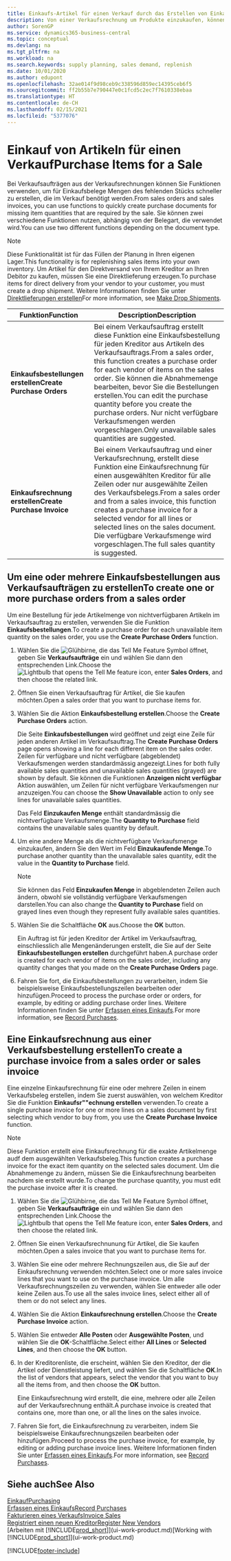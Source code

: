 ```yaml
---
title: Einkaufs-Artikel für einen Verkauf durch das Erstellen von Einkaufsrechnungen | Microsoft Docs
description: Von einer Verkaufsrechnung um Produkte einzukaufen, können Sie eine Einkaufsrechnung für einen Kreditor oder Lieferanten einen erstellen.
author: SorenGP
ms.service: dynamics365-business-central
ms.topic: conceptual
ms.devlang: na
ms.tgt_pltfrm: na
ms.workload: na
ms.search.keywords: supply planning, sales demand, replenish
ms.date: 10/01/2020
ms.author: edupont
ms.openlocfilehash: 32ae014f9d98ceb9c338596d859ec14395ceb6f5
ms.sourcegitcommit: ff2b55b7e790447e0c1fcd5c2ec7f7610338ebaa
ms.translationtype: HT
ms.contentlocale: de-CH
ms.lasthandoff: 02/15/2021
ms.locfileid: "5377076"
---
```

# <a name="purchase-items-for-a-sale"></a><span data-ttu-id="6bb6f-103">Einkauf von Artikeln für einen Verkauf</span><span class="sxs-lookup"><span data-stu-id="6bb6f-103">Purchase Items for a Sale</span></span>
<span data-ttu-id="6bb6f-104">Bei Verkaufsaufträgen aus der Verkaufsrechnungen können Sie Funktionen verwenden, um für Einkaufsbelege Mengen des fehlenden Stücks schneller zu erstellen, die im Verkauf benötigt werden.</span><span class="sxs-lookup"><span data-stu-id="6bb6f-104">From sales orders and sales invoices, you can use functions to quickly create purchase documents for missing item quantities that are required by the sale.</span></span> <span data-ttu-id="6bb6f-105">Sie können zwei verschiedene Funktionen nutzen, abhängig von der Belegart, die verwendet wird.</span><span class="sxs-lookup"><span data-stu-id="6bb6f-105">You can use two different functions depending on the document type.</span></span>

> [!Note]
> <span data-ttu-id="6bb6f-106">Diese Funktionalität ist für das Füllen der Planung in Ihren eigenen Lager.</span><span class="sxs-lookup"><span data-stu-id="6bb6f-106">This functionality is for replenishing sales items into your own inventory.</span></span> <span data-ttu-id="6bb6f-107">Um Artikel für den Direktversand von Ihrem Kreditor an Ihren Debitor zu kaufen, müssen Sie eine Direktlieferung erzeugen.</span><span class="sxs-lookup"><span data-stu-id="6bb6f-107">To purchase items for direct delivery from your vendor to your customer, you must create a drop shipment.</span></span> <span data-ttu-id="6bb6f-108">Weitere Informationen finden Sie unter [Direktlieferungen erstellen](sales-how-drop-shipment.md)</span><span class="sxs-lookup"><span data-stu-id="6bb6f-108">For more information, see [Make Drop Shipments](sales-how-drop-shipment.md).</span></span>   

|<span data-ttu-id="6bb6f-109">Funktion</span><span class="sxs-lookup"><span data-stu-id="6bb6f-109">Function</span></span>|<span data-ttu-id="6bb6f-110">Description</span><span class="sxs-lookup"><span data-stu-id="6bb6f-110">Description</span></span>|
|--------|-----------|
|<span data-ttu-id="6bb6f-111">**Einkaufsbestellungen erstellen**</span><span class="sxs-lookup"><span data-stu-id="6bb6f-111">**Create Purchase Orders**</span></span>|<span data-ttu-id="6bb6f-112">Bei einem Verkaufsauftrag erstellt diese Funktion eine Einkaufsbestellung für jeden Kreditor aus Artikeln des Verkaufsauftrags.</span><span class="sxs-lookup"><span data-stu-id="6bb6f-112">From a sales order, this function creates a purchase order for each vendor of items on the sales order.</span></span> <span data-ttu-id="6bb6f-113">Sie können die Abnahmemenge bearbeiten, bevor Sie die Bestellungen erstellen.</span><span class="sxs-lookup"><span data-stu-id="6bb6f-113">You can edit the purchase quantity before you create the purchase orders.</span></span> <span data-ttu-id="6bb6f-114">Nur nicht verfügbare Verkaufsmengen werden vorgeschlagen.</span><span class="sxs-lookup"><span data-stu-id="6bb6f-114">Only unavailable sales quantities are suggested.</span></span>
|<span data-ttu-id="6bb6f-115">**Einkaufsrechnung erstellen**</span><span class="sxs-lookup"><span data-stu-id="6bb6f-115">**Create Purchase Invoice**</span></span>|<span data-ttu-id="6bb6f-116">Bei einem Verkaufsauftrag und einer Verkaufsrechnung, erstellt diese Funktion eine Einkaufsrechnung für einen ausgewählten Kreditor für alle Zeilen oder nur ausgewählte Zeilen des Verkaufsbelegs.</span><span class="sxs-lookup"><span data-stu-id="6bb6f-116">From a sales order and from a sales invoice, this function creates a purchase invoice for a selected vendor for all lines or selected lines on the sales document.</span></span> <span data-ttu-id="6bb6f-117">Die verfügbare Verkaufsmenge wird vorgeschlagen.</span><span class="sxs-lookup"><span data-stu-id="6bb6f-117">The full sales quantity is suggested.</span></span>|

## <a name="to-create-one-or-more-purchase-orders-from-a-sales-order"></a><span data-ttu-id="6bb6f-118">Um eine oder mehrere Einkaufsbestellungen aus Verkaufsaufträgen zu erstellen</span><span class="sxs-lookup"><span data-stu-id="6bb6f-118">To create one or more purchase orders from a sales order</span></span>
<span data-ttu-id="6bb6f-119">Um eine Bestellung für jede Artikelmenge von nichtverfügbaren Artikeln im Verkaufsauftrag zu erstellen, verwenden Sie die Funktion **Einkaufsbestellungen**.</span><span class="sxs-lookup"><span data-stu-id="6bb6f-119">To create a purchase order for each unavailable item quantity on the sales order, you use the **Create Purchase Orders** function.</span></span>

1. <span data-ttu-id="6bb6f-120">Wählen Sie die ![Glühbirne, die das Tell Me Feature](media/ui-search/search_small.png "Tell Me-Funktion") Symbol öffnet, geben Sie **Verkaufsaufträge** ein und wählen Sie dann den entsprechenden Link.</span><span class="sxs-lookup"><span data-stu-id="6bb6f-120">Choose the ![Lightbulb that opens the Tell Me feature](media/ui-search/search_small.png "Tell me what you want to do") icon, enter **Sales Orders**, and then choose the related link.</span></span>
2. <span data-ttu-id="6bb6f-121">Öffnen Sie einen Verkaufsauftrag für Artikel, die Sie kaufen möchten.</span><span class="sxs-lookup"><span data-stu-id="6bb6f-121">Open a sales order that you want to purchase items for.</span></span>
3. <span data-ttu-id="6bb6f-122">Wählen Sie die Aktion **Einkaufsbestellung erstellen**.</span><span class="sxs-lookup"><span data-stu-id="6bb6f-122">Choose the **Create Purchase Orders** action.</span></span>

    <span data-ttu-id="6bb6f-123">Die Seite **Einkaufsbestellungen** wird geöffnet und zeigt eine Zeile für jeden anderen Artikel im Verkaufsauftrag.</span><span class="sxs-lookup"><span data-stu-id="6bb6f-123">The **Create Purchase Orders** page opens showing a line for each different item on the sales order.</span></span> <span data-ttu-id="6bb6f-124">Zeilen für verfügbare und nicht verfügbare (abgeblendet) Verkaufsmengen werden standardmässig angezeigt.</span><span class="sxs-lookup"><span data-stu-id="6bb6f-124">Lines for both fully available sales quantities and unavailable sales quantities (grayed) are shown by default.</span></span> <span data-ttu-id="6bb6f-125">Sie können die Funktionen **Anzeigen nicht verfügbar** Aktion auswählen, um Zeilen für nicht verfügbare Verkaufsmengen nur anzuzeigen.</span><span class="sxs-lookup"><span data-stu-id="6bb6f-125">You can choose the **Show Unavailable** action to only see lines for unavailable sales quantities.</span></span>

    <span data-ttu-id="6bb6f-126">Das Feld **Einzukaufen Menge** enthält standardmässig die nichtverfügbare Verkaufsmenge.</span><span class="sxs-lookup"><span data-stu-id="6bb6f-126">The **Quantity to Purchase** field contains the unavailable sales quantity by default.</span></span>
4. <span data-ttu-id="6bb6f-127">Um eine andere Menge als die nichtverfügbare Verkaufsmenge einzukaufen, ändern Sie den Wert im Feld **Einzukaufende Menge**.</span><span class="sxs-lookup"><span data-stu-id="6bb6f-127">To purchase another quantity than the unavailable sales quantity, edit the value in the **Quantity to Purchase** field.</span></span>

    > [!NOTE]  
    >   <span data-ttu-id="6bb6f-128">Sie können das Feld **Einzukaufen Menge** in abgeblendeten Zeilen auch ändern, obwohl sie vollständig verfügbare Verkaufsmengen darstellen.</span><span class="sxs-lookup"><span data-stu-id="6bb6f-128">You can also change the **Quantity to Purchase** field on grayed lines even though they represent fully available sales quantities.</span></span>
5. <span data-ttu-id="6bb6f-129">Wählen Sie die Schaltfläche **OK** aus.</span><span class="sxs-lookup"><span data-stu-id="6bb6f-129">Choose the **OK** button.</span></span>

    <span data-ttu-id="6bb6f-130">Ein Auftrag ist für jeden Kreditor der Artikel im Verkaufsauftrag, einschliesslich alle Mengenänderungen erstellt, die Sie auf der Seite **Einkaufsbestellungen erstellen** durchgeführt haben.</span><span class="sxs-lookup"><span data-stu-id="6bb6f-130">A purchase order is created for each vendor of items on the sales order, including any quantity changes that you made on the **Create Purchase Orders** page.</span></span>
7. <span data-ttu-id="6bb6f-131">Fahren Sie fort, die Einkaufsbestellungen zu verarbeiten, indem Sie beispielsweise Einkaufsbestellungszeilen bearbeiten oder hinzufügen.</span><span class="sxs-lookup"><span data-stu-id="6bb6f-131">Proceed to process the purchase order or orders, for example, by editing or adding purchase order lines.</span></span> <span data-ttu-id="6bb6f-132">Weitere Informationen finden Sie unter [Erfassen eines Einkaufs](purchasing-how-record-purchases.md).</span><span class="sxs-lookup"><span data-stu-id="6bb6f-132">For more information, see [Record Purchases](purchasing-how-record-purchases.md).</span></span>


## <a name="to-create-a-purchase-invoice-from-a-sales-order-or-sales-invoice"></a><span data-ttu-id="6bb6f-133">Eine Einkaufsrechnung aus einer Verkaufsbestellung erstellen</span><span class="sxs-lookup"><span data-stu-id="6bb6f-133">To create a purchase invoice from a sales order or sales invoice</span></span>
<span data-ttu-id="6bb6f-134">Eine einzelne Einkaufsrechnung für eine oder mehrere Zeilen in einem Verkaufsbeleg erstellen, indem Sie zuerst auswählen, von welchem Kreditor Sie die Funktion **Einkaufsr""echnung erstellen** verwenden.</span><span class="sxs-lookup"><span data-stu-id="6bb6f-134">To create a single purchase invoice for one or more lines on a sales document by first selecting which vendor to buy from, you use the **Create Purchase Invoice** function.</span></span>

> [!NOTE]  
>   <span data-ttu-id="6bb6f-135">Diese Funktion erstellt eine Einkaufsrechnung für die exakte Artikelmenge audf dem ausgewählten Verkaufsbeleg.</span><span class="sxs-lookup"><span data-stu-id="6bb6f-135">This function creates a purchase invoice for the exact item quantity on the selected sales document.</span></span> <span data-ttu-id="6bb6f-136">Um die Abnahmemenge zu ändern, müssen Sie die Einkaufsrechnung bearbeiten nachdem sie erstellt wurde.</span><span class="sxs-lookup"><span data-stu-id="6bb6f-136">To change the purchase quantity, you must edit the purchase invoice after it is created.</span></span>  

1. <span data-ttu-id="6bb6f-137">Wählen Sie die ![Glühbirne, die das Tell Me Feature](media/ui-search/search_small.png "Tell Me-Funktion") Symbol öffnet, geben Sie **Verkaufsaufträge** ein und wählen Sie dann den entsprechenden Link.</span><span class="sxs-lookup"><span data-stu-id="6bb6f-137">Choose the ![Lightbulb that opens the Tell Me feature](media/ui-search/search_small.png "Tell me what you want to do") icon, enter **Sales Orders**, and then choose the related link.</span></span>
2. <span data-ttu-id="6bb6f-138">Öffnen Sie einen Verkaufsrechnunung für Artikel, die Sie kaufen möchten.</span><span class="sxs-lookup"><span data-stu-id="6bb6f-138">Open a sales invoice that you want to purchase items for.</span></span>
3. <span data-ttu-id="6bb6f-139">Wählen Sie eine oder mehrere Rechnungszeilen aus, die Sie auf der Einkaufsrechnung verwenden möchten.</span><span class="sxs-lookup"><span data-stu-id="6bb6f-139">Select one or more sales invoice lines that you want to use on the purchase invoice.</span></span> <span data-ttu-id="6bb6f-140">Um alle Verkaufsrechnungszeilen zu verwenden, wählen Sie entweder alle oder keine Zeilen aus.</span><span class="sxs-lookup"><span data-stu-id="6bb6f-140">To use all the sales invoice lines, select either all of them or do not select any lines.</span></span>
4. <span data-ttu-id="6bb6f-141">Wählen Sie die Aktion **Einkaufsrechnung erstellen**.</span><span class="sxs-lookup"><span data-stu-id="6bb6f-141">Choose the **Create Purchase Invoice** action.</span></span>
5. <span data-ttu-id="6bb6f-142">Wählen Sie entweder **Alle Posten** oder **Ausgewählte Posten**, und wählen Sie die **OK**-Schaltfläche.</span><span class="sxs-lookup"><span data-stu-id="6bb6f-142">Select either **All Lines** or **Selected Lines**, and then choose the **OK** button.</span></span>  
6. <span data-ttu-id="6bb6f-143">In der Kreditorenliste, die erscheint, wählen Sie den Kreditor, der die Artikel oder Dienstleistung liefert, und wählen Sie die Schaltfläche **OK**.</span><span class="sxs-lookup"><span data-stu-id="6bb6f-143">In the list of vendors that appears, select the vendor that you want to buy all the items from, and then choose the **OK** button.</span></span>

    <span data-ttu-id="6bb6f-144">Eine Einkaufsrechnung wird erstellt, die eine, mehrere oder alle Zeilen auf der Verkaufsrechnung enthält.</span><span class="sxs-lookup"><span data-stu-id="6bb6f-144">A purchase invoice is created that contains one, more than one, or all the lines on the sales invoice.</span></span>
7. <span data-ttu-id="6bb6f-145">Fahren Sie fort, die Einkaufsrechnung zu verarbeiten, indem Sie beispielsweise Einkaufsrechnungszeilen bearbeiten oder hinzufügen.</span><span class="sxs-lookup"><span data-stu-id="6bb6f-145">Proceed to process the purchase invoice, for example, by editing or adding purchase invoice lines.</span></span> <span data-ttu-id="6bb6f-146">Weitere Informationen finden Sie unter [Erfassen eines Einkaufs](purchasing-how-record-purchases.md).</span><span class="sxs-lookup"><span data-stu-id="6bb6f-146">For more information, see [Record Purchases](purchasing-how-record-purchases.md).</span></span>

## <a name="see-also"></a><span data-ttu-id="6bb6f-147">Siehe auch</span><span class="sxs-lookup"><span data-stu-id="6bb6f-147">See Also</span></span>
[<span data-ttu-id="6bb6f-148">Einkauf</span><span class="sxs-lookup"><span data-stu-id="6bb6f-148">Purchasing</span></span>](purchasing-manage-purchasing.md)  
[<span data-ttu-id="6bb6f-149">Erfassen eines Einkaufs</span><span class="sxs-lookup"><span data-stu-id="6bb6f-149">Record Purchases</span></span>](purchasing-how-record-purchases.md)  
[<span data-ttu-id="6bb6f-150">Fakturieren eines Verkaufs</span><span class="sxs-lookup"><span data-stu-id="6bb6f-150">Invoice Sales</span></span>](sales-how-invoice-sales.md)  
[<span data-ttu-id="6bb6f-151">Registriert einen neuen Kreditor</span><span class="sxs-lookup"><span data-stu-id="6bb6f-151">Register New Vendors</span></span>](purchasing-how-register-new-vendors.md)  
<span data-ttu-id="6bb6f-152">[Arbeiten mit [!INCLUDE[prod_short](includes/prod_short.md)]](ui-work-product.md)</span><span class="sxs-lookup"><span data-stu-id="6bb6f-152">[Working with [!INCLUDE[prod_short](includes/prod_short.md)]](ui-work-product.md)</span></span>


[!INCLUDE[footer-include](includes/footer-banner.md)]
